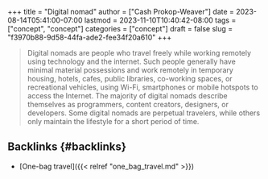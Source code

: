 +++
title = "Digital nomad"
author = ["Cash Prokop-Weaver"]
date = 2023-08-14T05:41:00-07:00
lastmod = 2023-11-10T10:40:42-08:00
tags = ["concept", "concept"]
categories = ["concept"]
draft = false
slug = "f3970b88-9d58-44fa-ade2-fee34f20a610"
+++

> Digital nomads are people who travel freely while working remotely using technology and the internet. Such people generally have minimal material possessions and work remotely in temporary housing, hotels, cafes, public libraries, co-working spaces, or recreational vehicles, using Wi-Fi, smartphones or mobile hotspots to access the Internet. The majority of digital nomads describe themselves as programmers, content creators, designers, or developers. Some digital nomads are perpetual travelers, while others only maintain the lifestyle for a short period of time.


## Backlinks {#backlinks}

-   [One-bag travel]({{< relref "one_bag_travel.md" >}})
